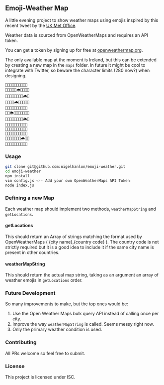 ## Emoji-Weather Map

A little evening project to show weather maps using emojis inspired by this recent tweet by the [UK Met Office](https://twitter.com/metoffice/status/928234770684932096). 

Weather data is sourced from OpenWeatherMaps and requires an API token.

You can get a token by signing up for free at [openweathermap.org](https://openweathermap.org/api).

The only available map at the moment is Ireland, but this can be extended by creating a new map in the `maps` folder. 
In future it might be cool to integrate with Twitter, so beware the character limits (280 now?) when designing.
```
📘📘📘📘📘📗📗📗📘📘
📘📘📘📗📗🌧📗📗📗📘
📘📘📘📗📗📗📗📗🌧📘
📘📘📘📘🌧📗📗📗📘📘
📘📗📗📗📗📗📗📗📗📘
📘📘🌦📗📗📗📗📗📗📘
📘📗📗📗📗🌛📗📗🌦📘
📘📗📗📗📗📗📗📗📗📘
📘📘📘📗📗📗📗📗📗📘
📘📗📗📗📗📗📗📗📗📘
📘📗📗📗🌛📗📗🌧📘📘
📘📘📗📗📘📘📘📘📘📘
```
### Usage

```sh
git clone git@github.com:nigelhanlon/emoji-weather.git
cd emoji-weather
npm install
vim config.js <-- Add your own OpenWeatherMaps API Token
node index.js
```

### Defining a new Map

Each weather map should implement two methods, `weatherMapString` and `getLocations`. 

#### getLocations

This should return an Array of strings matching the format used by OpenWeatherMaps ( {city name},{country code} ).
The country code is not strictly required but it is a good idea to include it if the same city name is present in other countries.

#### weatherMapString

This should return the actual map string, taking as an argument an array of weather emojis in `getLocations` order. 

### Future Development

So many improvements to make, but the top ones would be:
1. Use the Open Weather Maps bulk query API instead of calling once per city. 
2. Improve the way `weatherMapString` is called. Seems messy right now. 
3. Only the primary weather condition is used.

### Contributing

All PRs welcome so feel free to submit. 

### License

This project is licensed under ISC. 